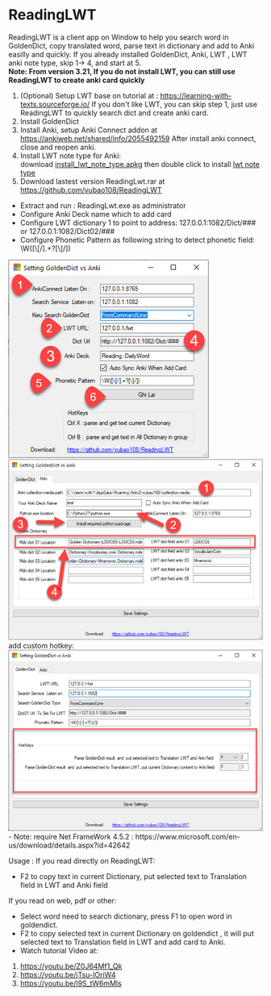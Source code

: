 # ReadingLWT
ReadingLWT is a client app on Window to help you search word in GoldenDict, copy translated word, parse text in dictionary and add to Anki easilly and quickly.
If you already installed GoldenDict, Anki, LWT , LWT anki note type, skip 1-> 4, and start at 5.
<br><b>Note: From version 3.21, If you do not install LWT, you can still use ReadingLWT to create anki card quickly </b>
1. (Optional)  Setup LWT base on tutorial at : https://learning-with-texts.sourceforge.io/
If you don't like LWT, you can skip step 1, just use ReadingLWT to quickly search dict and create anki card.
2. Install GoldenDict
3. Install Anki, setup Anki Connect addon at https://ankiweb.net/shared/info/2055492159
 After install anki connect, close and reopen anki.
4. Install LWT note type for Anki: <br>download <a href="https://github.com/vubao108/ReadingLWT/blob/master/install_lwt_note_type.apkg">install_lwt_note_type.apkg</a> then double click to install <a href="https://github.com/vubao108/ReadingLWT/blob/master/LWT-Note-Type.png">lwt note type</a>
5. Download lastest version ReadingLwt.rar at https://github.com/vubao108/ReadingLWT
- Extract and run : ReadingLwt.exe as administrator
- Configure Anki Deck name which to add card
- Configure LWT dictionary 1 to point to address: 127.0.0.1:1082/Dict/### or 127.0.0.1:1082/Dict02/###
- Configure Phonetic Pattern as following string to detect phonetic field: \W([\\[/].+?[\\]/]) 

<img src="https://github.com/vubao108/ReadingLWT/blob/master/lwtReadingGuide.png"> 
<img src="https://github.com/vubao108/ReadingLWT/blob/master/lwtReadingGuide02.png"> 
add custom hotkey:
<img src="https://github.com/vubao108/ReadingLWT/blob/master/customhotkey_guide.png">
- Note: require Net FrameWork 4.5.2 : https://www.microsoft.com/en-us/download/details.aspx?id=42642


Usage :
If you read directly on ReadingLWT:
- F2 to copy text in current Dictionary, put selected text to Translation field in LWT and Anki field

If you read on web, pdf or other:
- Select word need to search dictionary, press F1 to open word in goldendict.
- F2 to copy selected text in current Dictionary on goldendict , it will put selected text to Translation field in LWT and add card to Anki.
- Watch tutorial Video at:  
1. https://youtu.be/Z0J64Mf1_Qk
2. https://youtu.be/jTsu-IOriW4
3. https://youtu.be/l9S_tW6mMls
 
  
  
  
